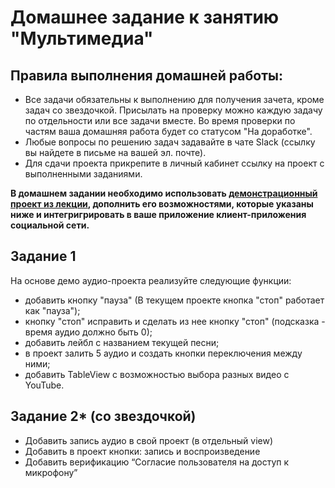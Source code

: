 # Домашнее задание к занятию "Мультимедиа"

## Правила выполнения домашней работы:

* Все задачи обязательны к выполнению для получения зачета, кроме задач со звездочкой. Присылать на проверку можно каждую задачу по отдельности или все задачи вместе. Во время проверки по частям ваша домашняя работа будет со статусом "На доработке".
* Любые вопросы по решению задач задавайте в чате Slack (ссылку вы найдете в письме на вашей эл. почте).
* Для сдачи проекта прикрепите в личный кабинет ссылку на проект с выполненными заданиями.

**В домашнем задании необходимо использовать [демонстрационный проект из лекции](https://github.com/netology-code/iosint-code/blob/main/10/AVFoundation_Audio.zip), дополнить его возможностями, которые указаны ниже и интегригрировать в ваше приложение клиент-приложения социальной сети.**

## Задание 1
На основе демо аудио-проекта реализуйте следующие функции:
* добавить кнопку "пауза" (В текущем проекте кнопка "стоп" работает как "пауза");
* кнопку "стоп" исправить и сделать из нее кнопку "стоп" (подсказка - время аудио должно быть 0);
* добавить лейбл с названием текущей песни;
* в проект залить 5 аудио и создать кнопки переключения между ними;
* добавить TableView с возможностью выбора разных видео с YouTube.

## Задание 2* (со звездочкой)
* Добавить запись аудио в свой проект (в отдельный view) 
* Добавить в проект кнопки: запись и воспроизведение
* Добавить верификацию “Согласие пользователя на доступ к микрофону”
